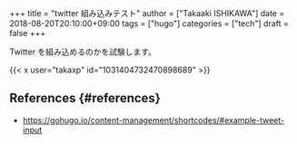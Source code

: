 +++
title = "twitter 組み込みテスト"
author = ["Takaaki ISHIKAWA"]
date = 2018-08-20T20:10:00+09:00
tags = ["hugo"]
categories = ["tech"]
draft = false
+++

Twitter を組み込めるのかを試験します。  

{{< x user="takaxp" id="1031404732470898689" >}}  


## References {#references}

-   <https://gohugo.io/content-management/shortcodes/#example-tweet-input>
